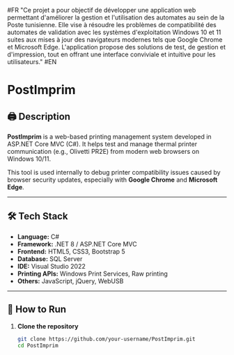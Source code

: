 #FR "Ce projet a pour objectif de développer une application web permettant d'améliorer la 
gestion et l'utilisation des automates  au sein de la Poste tunisienne. Elle vise à résoudre les 
problèmes de compatibilité des automates de validation avec les systèmes d'exploitation 
Windows 10 et 11 suites aux mises à jour des navigateurs modernes tels que Google Chrome 
et Microsoft Edge. L'application propose des solutions de test, de gestion et d'impression, tout 
en offrant une interface conviviale et intuitive pour les utilisateurs."
#EN
# PostImprim

## 🖨️ Description

**PostImprim** is a web-based printing management system developed in ASP.NET Core MVC (C#). It helps test and manage thermal printer communication (e.g., Olivetti PR2E) from modern web browsers on Windows 10/11.

This tool is used internally to debug printer compatibility issues caused by browser security updates, especially with **Google Chrome** and **Microsoft Edge**.

---

## 🛠️ Tech Stack

- **Language:** C#
- **Framework:** .NET 8 / ASP.NET Core MVC
- **Frontend:** HTML5, CSS3, Bootstrap 5
- **Database:** SQL Server 
- **IDE:** Visual Studio 2022
- **Printing APIs:** Windows Print Services, Raw printing
- **Others:** JavaScript, jQuery, WebUSB 

---

## 🚀 How to Run

1. **Clone the repository**
   ```bash
   git clone https://github.com/your-username/PostImprim.git
   cd PostImprim
